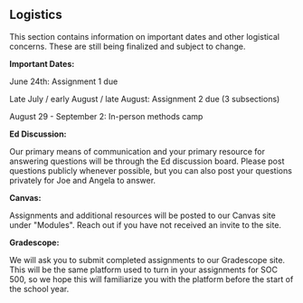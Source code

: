## Logistics

This section contains information on important dates and other logistical concerns. These are still being finalized and subject to change.

**Important Dates:**

June 24th: Assignment 1 due

Late July / early August / late August: Assignment 2 due (3 subsections)

August 29 - September 2: In-person methods camp

**Ed Discussion:**

Our primary means of communication and your primary resource for answering questions will be through the Ed discussion board. Please post questions publicly whenever possible, but you can also post your questions privately for Joe and Angela to answer.

**Canvas:**

Assignments and additional resources will be posted to our Canvas site under "Modules". Reach out if you have not received an invite to the site.

**Gradescope:**

We will ask you to submit completed assignments to our Gradescope site. This will be the same platform used to turn in your assignments for SOC 500, so we hope this will familiarize you with the platform before the start of the school year.
